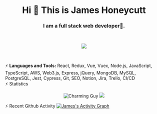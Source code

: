 <h1 align="center">Hi 👋 This is James Honeycutt</h1>
<h3 align="center">I am a full stack web developer🌟.</h3>
<br>
<p align='center'>
<img src="https://profile-counter.glitch.me/CharmingGuy0912/count.svg" />
  <p/>
<br>


⚡ **Languages and Tools:**
React, Redux, Vue, Vuex, Node.js, JavaScript, TypeScript, AWS, Web3.js, Express, jQuery, MongoDB, MySQL, PostgreSQL, Jest, Cypress, Git, SEO, Notion, Jira, Trello, CI/CD
<br/>
⚡ Statistics
<p align="center">
  <img src="https://github-readme-streak-stats.herokuapp.com/?user=CharmingGuy0912&theme=algolia" alt="Charming Guy" />
  <img src = "https://github-readme-stats.vercel.app/api/top-langs/?username=CharmingGuy0912&theme=tokyonight">
</p>
⚡ Recent Github Activity
<a href="https://github.com/CharmingGuy0912"><img alt="James's Activity Graph" src="https://activity-graph.herokuapp.com/graph?username=CharmingGuy0912&custom_title=Recent%20Activity&theme=react-dark" /></a>
